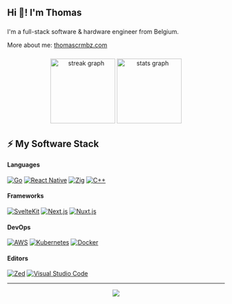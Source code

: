 <h2 align="left">Hi 👋! I'm Thomas</h2>

###

I'm a full-stack software & hardware engineer from Belgium.

More about me: [thomascrmbz.com](https://thomascrmbz.com)

###

<div align="center">
  <img src="https://streak-stats.demolab.com?user=thomascrmbz&locale=en&mode=daily&theme=onedark&hide_border=false&border_radius=5" height="150" alt="streak graph" />
  <img src="https://github-readme-stats-weld-delta-75.vercel.app/api?username=thomascrmbz&hide_title=true&show_icons=true&count_private=true&theme=onedark" height="150" alt="stats graph" />
</div>

<h2 align="left">⚡ My Software Stack</h2>

#### Languages

[![Go](https://img.shields.io/static/v1?label=&message=Go&color=00ADD8&logo=go&logoColor=FFFFFF)](https://golang.org)
[![React Native](https://img.shields.io/static/v1?label=&message=React%20Native&color=61dafb&logo=react&logoColor=FFFFFF)](https://reactnative.dev)
[![Zig](https://img.shields.io/static/v1?label=&message=Zig&color=EBA842&logo=zig&logoColor=FFFFFF)](https://ziglang.org/)
[![C++](https://img.shields.io/static/v1?label=&message=C%2B%2B&color=00599C&logo=C%2B%2B&logoColor=FFFFFF)](https://isocpp.org/)

#### Frameworks

[![SvelteKit](https://img.shields.io/static/v1?label=&message=SvelteKit&color=eb5027&logo=svelte&logoColor=FFFFFF)](https://kit.svelte.dev)
[![Next.js](https://img.shields.io/static/v1?label=&message=Next.js&color=000000&logo=next.js&logoColor=FFFFFF)](https://nextjs.org)
[![Nuxt.js](https://img.shields.io/static/v1?label=&message=Nuxt.js&color=00C58E&logo=nuxt&logoColor=FFFFFF)](https://nuxtjs.org)

#### DevOps

[![AWS](https://img.shields.io/static/v1?label=&message=AWS&color=232f3e&logo=amazon&logoColor=FFFFFF)](https://aws.amazon.com)
[![Kubernetes](https://img.shields.io/static/v1?label=&message=Kubernetes&color=3D6DE6&logo=kubernetes&logoColor=white)](https://kubernetes.io/)
[![Docker](https://img.shields.io/static/v1?label=&message=Docker&color=4FA1EF&logo=docker&logoColor=white)](https://www.docker.com/)

#### Editors

[![Zed](https://img.shields.io/static/v1?label=&message=Zed&color=000000&logo=zed&logoColor=white)](https://zed.dev)
[![Visual Studio Code](https://img.shields.io/static/v1?label=&message=Visual%20Studio%20Code&color=4FA1EF&logo=visual-studio-code&logoColor=white)](https://code.visualstudio.com)
<!--
## Projects

| 🛠 Project | ⭐ Stars | 📚 Forks | 🛎 Issues | 📬 Pull Requests |
| :---| :---: | :---: | :---: | :---: |
| [![Lego Set Builder](https://github-readme-stats.vercel.app/api/pin/?username=thomascrmbz&repo=lego-set-builder&hide_border=true)](https://github.com/thomascrmbz/lego-set-builder) | ![Stars](https://img.shields.io/github/stars/thomascrmbz/lego-set-builder?style=flat&label=&message=&color=FFE953) | ![Forks](https://img.shields.io/github/forks/thomascrmbz/lego-set-builder?style=flat&label=&message=&color=0080FF) | ![Issues](https://img.shields.io/github/issues/thomascrmbz/lego-set-builder?style=flat&label=&message=&color=28a745) <br> ![Issues](https://img.shields.io/github/issues-closed/thomascrmbz/lego-set-builder?style=flat&label=&message=&color=cb2431) | ![Pull Requests](https://img.shields.io/github/issues-pr/thomascrmbz/lego-set-builder?style=flat&label=&message=&color=28a745) <br> ![Pull Requests](https://img.shields.io/github/issues-pr-closed/thomascrmbz/lego-set-builder?style=flat&label=&message=&color=7D00FF) |
| [![DigitalOcean API Java](https://github-readme-stats.vercel.app/api/pin/?username=jeevatkm&repo=digitalocean-api-java&hide_border=true)](https://github.com/thomascrmbz/digitalocean-api-java) | ![Stars](https://img.shields.io/github/stars/jeevatkm/digitalocean-api-java?style=flat&label=&message=&color=FFE953) | ![Forks](https://img.shields.io/github/forks/jeevatkm/digitalocean-api-java?style=flat&label=&message=&color=0080FF) | ![Issues](https://img.shields.io/github/issues/jeevatkm/digitalocean-api-java?style=flat&label=&message=&color=28a745) <br> ![Issues](https://img.shields.io/github/issues-closed/jeevatkm/digitalocean-api-java?style=flat&label=&message=&color=cb2431) | ![Pull Requests](https://img.shields.io/github/issues-pr/jeevatkm/digitalocean-api-java?style=flat&label=&message=&color=28a745) <br> ![Pull Requests](https://img.shields.io/github/issues-pr-closed/jeevatkm/digitalocean-api-java?style=flat&label=&message=&color=7D00FF) |

-->

---

<div align="center">
  <img src="https://github-profile-trophy.vercel.app/?username=thomascrmbz&theme=onedark&no-bg=true&no-frame=true&column=9&margin-w=15&margin-h=15"/>  
<div/>
